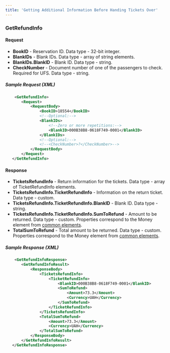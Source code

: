 ```yaml
---
title: 'Getting Additional Information Before Handing Tickets Over'
---
```


### GetRefundInfo

#### Request

-   **BookID** - Reservation ID. Data type - 32-bit integer.
-   **BlankIDs** - Blank IDs. Data type - array of string elements.
-   **BlankIDs.BlankID** - Blank ID. Data type - string.
-   **CheckNumber** - Document number of one of the passengers to check. Required for UFS. Data type - string.

##### Sample Request (XML)
```xml
    <GetRefundInfo>
       <Request>
           <RequestBody>
               <BookID>18554</BookID>
               <!--Optional:-->
               <BlankIDs>
                   <!--Zero or more repetitions:-->
                   <BlankID>000B38B8-0618F749-0001</BlankID>
               </BlankIDs>
               <!--Optional:-->
               <!--<CheckNumber>?</CheckNumber>-->
           </RequestBody>
       </Request>
   </GetRefundInfo>
```

#### Response

-   **TicketsRefundInfo** - Return information for the tickets. Data type - array of TicketRefundInfo elements.
-   **TicketsRefundInfo.TicketRefundInfo** - Information on the return ticket. Data type - custom.
-   **TicketsRefundInfo.TicketRefundInfo.BlankID** - Blank ID. Data type - string.
-   **TicketsRefundInfo.TicketRefundInfo.SumToRefund** - Amount to be returned. Data type - custom. Properties correspond to the Money element from [common elements](/trains/elements).
-   **TotalSumToRefund** - Total amount to be returned. Data type - custom. Properties correspond to the Money element from [common elements](/trains/elements).

##### Sample Response (XML)
```xml
    <GetRefundInfoResponse>
       <GetRefundInfoResult>
           <ResponseBody>
               <TicketsRefundInfo>
                   <TicketRefundInfo>
                       <BlankID>000B38B8-0618F749-0001</BlankID>
                       <SumToRefund>
                           <Amount>73.3</Amount>
                           <Currency>UAH</Currency>
                       </SumToRefund>
                   </TicketRefundInfo>
               </TicketsRefundInfo>
               <TotalSumToRefund>
                   <Amount>73.3</Amount>
                   <Currency>UAH</Currency>
               </TotalSumToRefund>
           </ResponseBody>
       </GetRefundInfoResult>
   </GetRefundInfoResponse>
```